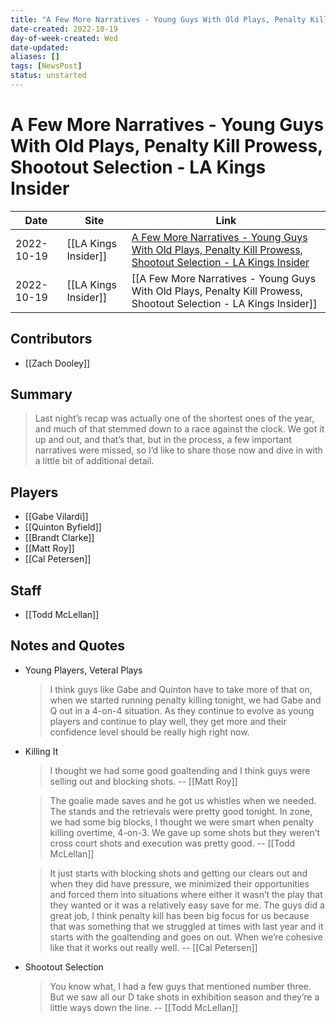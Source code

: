 ```yaml
---
title: "A Few More Narratives - Young Guys With Old Plays, Penalty Kill Prowess, Shootout Selection - LA Kings Insider"
date-created: 2022-10-19
day-of-week-created: Wed
date-updated: 
aliases: []
tags: [NewsPost]
status: unstarted
---
```


# A Few More Narratives - Young Guys With Old Plays, Penalty Kill Prowess, Shootout Selection - LA Kings Insider

| Date       | Site                 | Link                                                                                                                                                                                                                                             |
| ---------- | -------------------- | ------------------------------------------------------------------------------------------------------------------------------------------------------------------------------------------------------------------------------------------------ |
| 2022-10-19 | [[LA Kings Insider]] | [A Few More Narratives - Young Guys With Old Plays, Penalty Kill Prowess, Shootout Selection - LA Kings Insider](https://lakingsinsider.com/2022/10/19/a-few-more-narratives-young-guys-with-old-plays-penalty-kill-prowess-shootout-selection/) |
| 2022-10-19 | [[LA Kings Insider]] | [[A Few More Narratives - Young Guys With Old Plays, Penalty Kill Prowess, Shootout Selection - LA Kings Insider]]                                                                                                                               |

## Contributors
- [[Zach Dooley]]


## Summary
> Last night’s recap was actually one of the shortest ones of the year, and much of that stemmed down to a race against the clock. We got it up and out, and that’s that, but in the process, a few important narratives were missed, so I’d like to share those now and dive in with a little bit of additional detail.




## Players
- [[Gabe Vilardi]]
- [[Quinton Byfield]]
- [[Brandt Clarke]]
- [[Matt Roy]]
- [[Cal Petersen]]


## Staff
- [[Todd McLellan]]


## Notes and Quotes
- Young Players, Veteral Plays
  > I think guys like Gabe and Quinton have to take more of that on, when we started running penalty killing tonight, we had Gabe and Q out in a 4-on-4 situation. As they continue to evolve as young players and continue to play well, they get more and their confidence level should be really high right now.
- Killing It
  > I thought we had some good goaltending and I think guys were selling out and blocking shots. -- [[Matt Roy]]
  
  > The goalie made saves and he got us whistles when we needed. The stands and the retrievals were pretty good tonight. In zone, we had some big blocks, I thought we were smart when penalty killing overtime, 4-on-3. We gave up some shots but they weren’t cross court shots and execution was pretty good. -- [[Todd McLellan]]
  
  > It just starts with blocking shots and getting our clears out and when they did have pressure, we minimized their opportunities and forced them into situations where either it wasn’t the play that they wanted or it was a relatively easy save for me. The guys did a great job, I think penalty kill has been big focus for us because that was something that we struggled at times with last year and it starts with the goaltending and goes on out. When we’re cohesive like that it works out really well. -- [[Cal Petersen]]
- Shootout Selection
  > You know what, I had a few guys that mentioned number three. But we saw all our D take shots in exhibition season and they’re a little ways down the line. -- [[Todd McLellan]]


